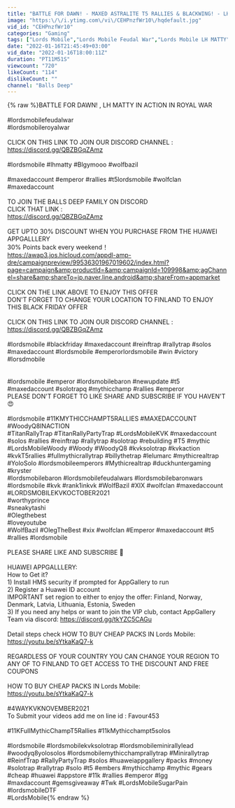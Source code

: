 ```yaml
---
title: "BATTLE FOR DAWN! - MAXED ASTRALITE T5 RALLIES & BLACKWING! - LH MATTY IN ACTION! - Lords Mobile"
image: "https:\/\/i.ytimg.com\/vi\/CEHPnzfWr10\/hqdefault.jpg"
vid_id: "CEHPnzfWr10"
categories: "Gaming"
tags: ["Lords Mobile","Lords Mobile Feudal War","Lords Mobile LH MATTY"]
date: "2022-01-16T21:45:49+03:00"
vid_date: "2022-01-16T18:00:11Z"
duration: "PT11M51S"
viewcount: "720"
likeCount: "114"
dislikeCount: ""
channel: "Balls Deep"
---
```

{% raw %}BATTLE FOR DAWN! , LH MATTY IN ACTION IN ROYAL WAR<br /><br />#lordsmobilefeudalwar<br />#lordsmobileroyalwar<br /><br />CLICK ON THIS LINK TO JOIN OUR DISCORD CHANNEL : <a rel="nofollow" target="blank" href="https://discord.gg/QBZBGqZAmz">https://discord.gg/QBZBGqZAmz</a><br /><br />#lordsmobile #lhmatty #Blgymooo #wolfbazil<br /><br />#maxedaccount #emperor #rallies #t5lordsmobile #wolfclan #maxedaccount<br /><br />TO JOIN THE BALLS DEEP FAMILY ON DISCORD<br />CLICK THAT LINK : <br /><a rel="nofollow" target="blank" href="https://discord.gg/QBZBGqZAmz">https://discord.gg/QBZBGqZAmz</a><br /><br />GET UPTO 30% DISCOUNT WHEN YOU PURCHASE FROM THE HUAWEI APPGALLLERY<br />30% Points back every weekend！<br /><a rel="nofollow" target="blank" href="https://awap3.jos.hicloud.com/appdl-amp-dre/campaignpreview/99536301967019602/index.html?page=campaign&amp;productId=&amp;campaignId=109998&amp;agChannel=share&amp;shareTo=jp.naver.line.android&amp;shareFrom=appmarket">https://awap3.jos.hicloud.com/appdl-amp-dre/campaignpreview/99536301967019602/index.html?page=campaign&amp;productId=&amp;campaignId=109998&amp;agChannel=share&amp;shareTo=jp.naver.line.android&amp;shareFrom=appmarket</a><br /><br />CLICK ON THE LINK ABOVE TO ENJOY THIS OFFER<br />DON'T FORGET TO CHANGE YOUR LOCATION TO FINLAND TO ENJOY THIS BLACK FRIDAY OFFER<br /><br />CLICK ON THIS LINK TO JOIN OUR DISCORD CHANNEL : <a rel="nofollow" target="blank" href="https://discord.gg/QBZBGqZAmz">https://discord.gg/QBZBGqZAmz</a><br /><br />#lordsmobile #blackfriday #maxedaccount #reinftrap #rallytrap #solos #maxedaccount #lordsmobile #emperorlordsmobile #win #victory #lorsdmobile<br /><br /><br />#lordsmobile #emperor #lordsmobilebaron  #newupdate #t5 #maxedaccount #solotrapq #mythicchamp #rallies #emperor <br />PLEASE DON'T FORGET TO LIKE SHARE AND SUBSCRIBE IF YOU HAVEN'T 😍<br /><br />#lordsmobile #11KMYTHICCHAMPT5RALLIES #MAXEDACCOUNT #WoodyQ8INACTION<br />#TitanRallyTrap #TitanRallyPartyTrap #LordsMobileKVK #maxedaccount #solos #rallies #reinftrap #rallytrap #solotrap #rebuilding #T5 #mythic #LordsMobileWoody #Woody #WoodyQ8 #kvksolotrap #kvkaction #kvkT5rallies #fullmythicrallytrap #billythetrap #lelumarc #mythicrealtrap #YoloSolo #lordsmobileemperors #Mythicrealtrap #duckhuntergaming #kryster<br />#lordsmobilebaron #lordsmobilefeudalwars #lordsmobilebaronwars<br />#lordsmobile #kvk #rank1inkvk #WolfBazil #XIX #wolfclan #maxedaccount <br />#LORDSMOBILEKVKOCTOBER2021<br />#worthyprince<br />#sneakytashi<br />#Olegthebest<br />#loveyoutube<br />#WolfBazil #OlegTheBest #xix #wolfclan #Emperor #maxedaccount #t5 #rallies #lordsmobile<br /><br />PLEASE SHARE LIKE AND SUBSCRIBE 🤍<br /><br />HUAWEI APPGALLLERY:<br />How to Get it?<br />1) Install HMS security if prompted for AppGallery to run<br />2) Register a Huawei ID account <br />     IMPORTANT set region to either to enjoy the offer: Finland, Norway, Denmark, Latvia, Lithuania, Estonia, Sweden<br />3) If you need any helps or want to join the VIP club, contact AppGallery Team via discord: <a rel="nofollow" target="blank" href="https://discord.gg/tkYZC5CAGu">https://discord.gg/tkYZC5CAGu</a><br /><br />Detail steps check HOW TO BUY CHEAP PACKS IN Lords Mobile: <a rel="nofollow" target="blank" href="https://youtu.be/sYtkaKaQ7-k">https://youtu.be/sYtkaKaQ7-k</a><br /><br />REGARDLESS OF YOUR COUNTRY YOU CAN CHANGE YOUR REGION TO ANY OF TO FINLAND TO GET ACCESS TO THE DISCOUNT AND FREE COUPONS<br /><br />HOW TO BUY CHEAP PACKS IN Lords Mobile:<br /><a rel="nofollow" target="blank" href="https://youtu.be/sYtkaKaQ7-k">https://youtu.be/sYtkaKaQ7-k</a><br /><br />#4WAYKVKNOVEMBER2021<br />To Submit your videos add me on line id : Favour453<br /><br />#11KFullMythicChampT5Rallies #11kMythicchampt5solos<br /><br />#lordsmobile #lordsmobilekvksolotrap #lordsmobileminirallylead #woodyq8yolosolos #lordsmobilemythicchamprallytrap #Minirallytrap #ReinfTrap #RallyPartyTrap #solos  #huaweiappgallery #packs #money #solotrap #rallytrap #solo #t5 #embers #mythicchamp #mythic #gears #cheap #huawei  #appstore #11k #rallies #emperor #Igg<br />#maxdaccount #gemsgiveaway #Twk #LordsMobileSugarPain<br />#lordsmobileDTF<br />#LordsMobile{% endraw %}
